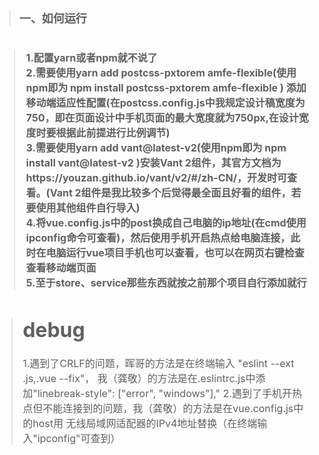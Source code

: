 ># <font size=4> 一、如何运行

>## <font size=3> 1.配置yarn或者npm就不说了 <br> 2.需要使用yarn add postcss-pxtorem amfe-flexible(使用npm即为 npm install postcss-pxtorem amfe-flexible ) 添加移动端适应性配置(在postcss.config.js中我规定设计稿宽度为750，即在页面设计中手机页面的最大宽度就为750px,在设计宽度时要根据此前提进行比例调节) <br> 3.需要使用yarn add vant@latest-v2(使用npm即为 npm install vant@latest-v2 )安装Vant 2组件，其官方文档为https://youzan.github.io/vant/v2/#/zh-CN/，开发时可查看。(Vant 2组件是我比较多个后觉得最全面且好看的组件，若要使用其他组件自行导入) <br> 4.将vue.config.js中的post换成自己电脑的ip地址(在cmd使用ipconfig命令可查看)，然后使用手机开启热点给电脑连接，此时在电脑运行vue项目手机也可以查看，也可以在网页右键检查查看移动端页面 <br> 5.至于store、service那些东西就按之前那个项目自行添加就行

> # debug
> 1.遇到了CRLF的问题，晖哥的方法是在终端输入 "eslint --ext .js,.vue --fix"，
> 我（龚敬）的方法是在.eslintrc.js中添加"linebreak-style": ["error", "windows"],"
> 2.遇到了手机开热点但不能连接到的问题，我（龚敬）的方法是在vue.config.js中的host用
> 无线局域网适配器的IPv4地址替换（在终端输入"ipconfig"可查到）
